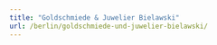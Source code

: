 ```yaml
---
title: "Goldschmiede & Juwelier Bielawski"
url: /berlin/goldschmiede-und-juwelier-bielawski/
---
```

